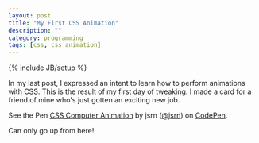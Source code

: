 ```yaml
---
layout: post
title: "My First CSS Animation"
description: ""
category: programming
tags: [css, css animation]
---
```

{% include JB/setup %}

In my last post, I expressed an intent to learn how to perform animations with CSS. This is the result of my first day of tweaking. I made a card for a friend of mine who's just gotten an exciting new job.

<p data-height="525" data-theme-id="0" data-slug-hash="hpgJl" data-default-tab="result" class='codepen'>See the Pen <a href='http://codepen.io/jsrn/pen/hpgJl/'>CSS Computer Animation</a> by jsrn (<a href='http://codepen.io/jsrn'>@jsrn</a>) on <a href='http://codepen.io'>CodePen</a>.</p>
<script async src="//codepen.io/assets/embed/ei.js"></script>

Can only go up from here!